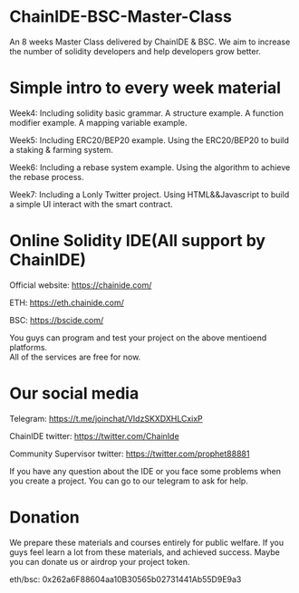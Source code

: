 # ChainIDE-BSC-Master-Class

An 8 weeks Master Class delivered by ChainIDE & BSC.
We aim to increase the number of solidity developers and help developers grow better.


# Simple intro to every week material
 
Week4: Including solidity basic grammar. A structure example. A function modifier example. A mapping variable example.   

Week5: Including ERC20/BEP20 example. Using the ERC20/BEP20 to build a staking & farming system.  

Week6: Including a rebase system example. Using the algorithm to achieve the rebase process.

Week7: Including a Lonly Twitter project. Using HTML&&Javascript to build a simple UI interact with the smart contract.

# Online Solidity IDE(All support by ChainIDE)

Official website: https://chainide.com/  

ETH: https://eth.chainide.com/  

BSC: https://bscide.com/  

You guys can program and test your project on the above mentioend platforms.  
All of the services are free for now.  


# Our social media

Telegram: https://t.me/joinchat/VIdzSKXDXHLCxixP

ChainIDE twitter: https://twitter.com/ChainIde

Community Supervisor twitter: https://twitter.com/prophet88881

If you have any question about the IDE or you face some problems when you create a project.
You can go to our telegram to ask for help.

# Donation

We prepare these materials and courses entirely for public welfare.
If you guys feel learn a lot from these materials, and achieved success.
Maybe you can donate us or airdrop your project token.

eth/bsc: 0x262a6F88604aa10B30565b02731441Ab55D9E9a3
